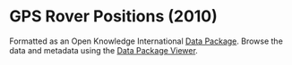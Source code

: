 # GPS Rover Positions (2010)

Formatted as an Open Knowledge International [Data Package](http://specs.frictionlessdata.io/data-packages/).
Browse the data and metadata using the [Data Package Viewer](http://data.okfn.org/tools/view?url=https://raw.githubusercontent.com/ezwelty/cg-data/master/gps-rovers-2010).
